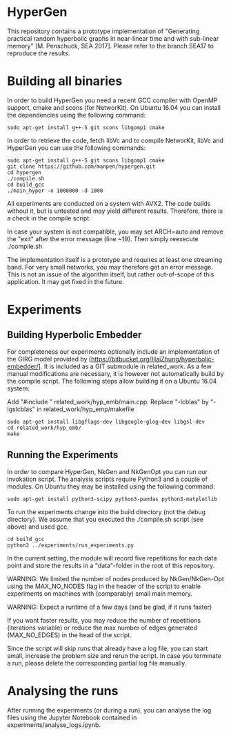 # HyperGen
This repository contains a prototype implementation of
"Generating practical random hyperbolic graphs in near-linear time
and with sub-linear memory" [M. Penschuck, SEA 2017].
Please refer to the branch SEA17 to reproduce the results.

# Building all binaries
In order to build HyperGen you need a recent GCC compiler with OpenMP support,
cmake and scons (for NetworKit). On Ubuntu 16.04 you can install the dependencies
using the following command:

```
sudo apt-get install g++-5 git scons libgomp1 cmake
```

In order to retrieve the code, fetch libVc and to compile NetworKit, libVc and HyperGen
you can use the following commands:

```
sudo apt-get install g++-5 git scons libgomp1 cmake
git clone https://github.com/manpen/hypergen.git
cd hypergen
./compile.sh
cd build_gcc
./main_hyper -n 1000000 -d 1000
```

All experiments are conducted on a system with AVX2. The code builds without it,
but is untested and may yield different results. Therefore, there is a check in
the compile script.

In case your system is not compatible, you may set ARCH=auto and remove the "exit"
after the error message (line ~19). Then simply reexecute ./compile.sh

The implementation itself is a prototype and requires at least one streaming band.
For very small networks, you may therefore get an error message. This is not an
issue of the algorithm itself, but rather out-of-scope of this application. It may
get fixed in the future.

# Experiments
## Building Hyperbolic Embedder
For completeness our experiments optionally include an implementation of the GIRG
model provided by [https://bitbucket.org/HaiZhung/hyperbolic-embedder/]. It is
included as a GIT submodule in related_work. As a few manual modifications are necessary,
it is however not automatically build by the compile script. The following steps allow
building it on a Ubuntu 16.04 system:

Add "#include <ctime>" related_work/hyp_emb/main.cpp.
Replace "-lcblas" by "-lgslcblas" in related_work/hyp_emp/makefile

```
sudo apt-get install libgflags-dev libgoogle-glog-dev libgsl-dev
cd related_work/hyp_emb/
make
```

## Running the Experiments
In order to compare HyperGen, NkGen and NkGenOpt you can run our invokation script.
The analysis scripts require Python3 and a couple of modules. On Ubuntu they may be
installed using the following command:

```
sudo apt-get install python3-scipy python3-pandas python3-matplotlib
```

To run the experiments change into the build directory (not the debug directory).
We assume that you executed the ./compile.sh script (see above) and used gcc.

```
cd build_gcc
python3 ../experiments/run_experiments.py
```

In the current setting, the module will record five repetitions for each data point
and store the results in a "data"-folder in the root of this repository.

WARNING: We limited the number of nodes produced by NkGen/NkGen-Opt using the
MAX_NO_NODES flag in the header of the script to enable experiments on machines
with (comparably) small main memory.

WARNING: Expect a runtime of a few days (and be glad, if it runs faster)

If you want faster results, you may reduce the number of repetitions (iterations variable)
or reduce the max number of edges generated (MAX_NO_EDGES) in the head of the script.

Since the script will skip runs that already have a log file, you can start small,
increase the problem size and rerun the script. In case you terminate a run, please
delete the corresponding partial log file manually.

# Analysing the runs
After running the experiments (or during a run), you can analyse the log files using the
Jupyter Notebook contained in experiments/analyse_logs.ipynb.
